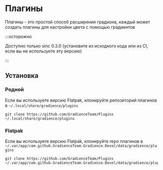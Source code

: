 # Плагины

Плагины - это простой способ расширения градиона, каждый может создать плагины для настройки цвета с помощью градиентов

:::осторожно

Доступно только sinc 0.3.0 (установите из исходного кода или из CI, если вы не используете эту версию)

:::


## Установка

### Родной

Если вы используете версию Flatpak, клонируйте репозиторий плагинов в `~/.local/share/gradience/plugins`

```shell
git clone https://github.com/GradienceTeam/Plugins ~/.local/share/gradience/plugins
```


### Flatpak

Если вы используете версию Flatpak, клонируйте repo плагинов в `~/.var/app/com.github.GradienceTeam.Gradience.Devel/data/gradience/plugins`

```shell
git clone https://github.com/GradienceTeam/Plugins ~/.var/app/com.github.GradienceTeam.Gradience.Devel/data/gradience/plugins
```
